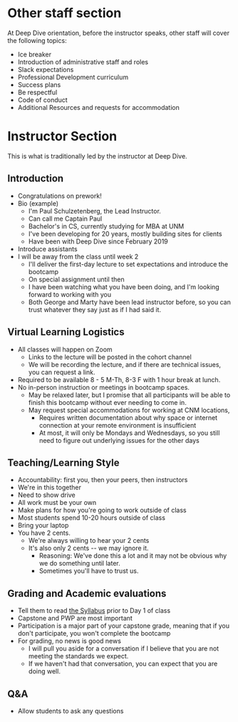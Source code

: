 # Other staff section
At Deep Dive orientation, before the instructor speaks, other staff will cover the following topics:
* Ice breaker
* Introduction of administrative staff and roles
* Slack expectations
* Professional Development curriculum
* Success plans
* Be respectful
* Code of conduct
* Additional Resources and requests for accommodation

# Instructor Section
This is what is traditionally led by the instructor at Deep Dive.

## Introduction
* Congratulations on prework!
* Bio (example)
  * I'm Paul Schulzetenberg, the Lead Instructor.  
  * Can call me Captain Paul
  * Bachelor's in CS, currently studying for MBA at UNM
  * I've been developing for 20 years, mostly building sites for clients
  * Have been with Deep Dive since February 2019
* Introduce assistants
* I will be away from the class until week 2
  * I'll deliver the first-day lecture to set expectations and introduce the bootcamp
  * On special assignment until then
  * I have been watching what you have been doing, and I'm looking forward to working with you
  * Both George and Marty have been lead instructor before, so you can trust whatever they say just as if I had said it.

## Virtual Learning Logistics
* All classes will happen on Zoom
  * Links to the lecture will be posted in the cohort channel
  * We will be recording the lecture, and if there are technical issues, you can request a link.
* Required to be available 8 - 5 M-Th, 8-3 F with 1 hour break at lunch.
* No in-person instruction or meetings in bootcamp spaces.
  * May be relaxed later, but I promise that all participants will be able to finish this bootcamp without ever needing to come in.
  * May request special accommodations for working at CNM locations,
    * Requires written documentation about why space or internet connection at your remote environment is insufficient
    * At most, it will only be Mondays and Wednesdays, so you still need to figure out underlying issues for the other days

## Teaching/Learning Style
* Accountability: first you, then your peers, then instructors
* We're in this together
* Need to show drive
* All work must be your own
* Make plans for how you're going to work outside of class
* Most students spend 10-20 hours outside of class 
* Bring your laptop
* You have 2 cents.
  * We're always willing to hear your 2 cents
  * It's also only 2 cents -- we may ignore it.
    * Reasoning: We've done this a lot and it may not be obvious why we do something until later.  
    * Sometimes you'll have to trust us.

## Grading and Academic evaluations
* Tell them to read [the Syllabus](http://ddc-web-curriculum.cnm.edu/syllabus/) prior to Day 1 of class
* Capstone and PWP are most important
* Participation is a major part of your capstone grade, meaning that if you don't participate, you won't complete the bootcamp
* For grading, no news is good news
  * I will pull you aside for a conversation if I believe that you are not meeting the standards we expect.
  * If we haven't had that conversation, you can expect that you are doing well.


## Q&A
* Allow students to ask any questions
